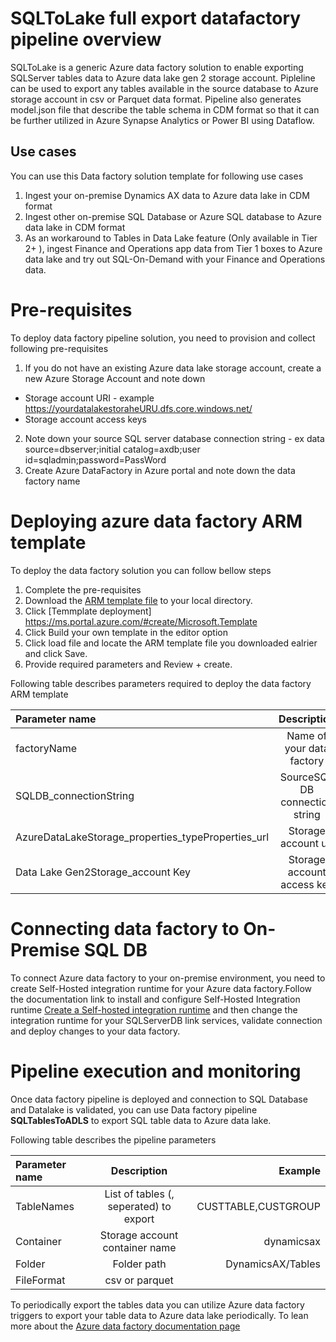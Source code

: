 # SQLToLake full export datafactory pipeline overview
SQLToLake is a generic Azure data factory solution to enable exporting SQLServer tables data to Azure data lake gen 2 storage account. Pipleline can be used to export any tables available in the source database to Azure storage account in csv or Parquet data format. Pipeline also generates model.json file that describe the table schema in CDM format so that it can be further utilized in Azure Synapse Analytics or Power BI using Dataflow.

## Use cases 
You can use this Data factory solution template for following use cases 
1. Ingest your on-premise Dynamics AX data to Azure data lake in CDM format
2. Ingest other on-premise SQL Database or Azure SQL database to Azure data lake in CDM format
3. As an workaround to Tables in Data Lake feature (Only available in Tier 2+ ), ingest Finance and Operations app data from Tier 1 boxes to Azure data lake and try out SQL-On-Demand with your Finance and Operations data. 


# Pre-requisites 
To deploy data factory pipeline solution, you need to provision and collect following pre-requisites
1. If you do not have an existing Azure data lake storage account, create a new Azure Storage Account and note down
  - Storage account URI - example https://yourdatalakestoraheURU.dfs.core.windows.net/
  - Storage account access keys
2. Note down your source SQL server database connection string - ex data source=dbserver;initial catalog=axdb;user id=sqladmin;password=PassWord           
3. Create Azure DataFactory in Azure portal and note down the data factory name

# Deploying azure data factory ARM template  
To deploy the data factory solution you can follow bellow steps 
1. Complete the pre-requisites
2. Download the [ARM template file](/arm_template.json) to your local directory.
3. Click [Temmplate deployment] https://ms.portal.azure.com/#create/Microsoft.Template
4. Click  Build your own template in the editor option
5. Click load file and locate the ARM template file you downloaded ealrier and click Save.
6. Provide required parameters and Review + create. 

Following table describes parameters required to deploy the data factory ARM template

| Parameter name                                       | Description                       | Example                |
| :--------------------                                | :---------------------:           | --------------------:  |
|factoryName                                           | Name of your data factory         |SQLToDataLake    |
|SQLDB_connectionString                                | SourceSQL DB connection string    |data source=dbserver.database.windows.net;initial catalog=axdb;user id=sqladmin;password=PassWord             |
|AzureDataLakeStorage_properties_typeProperties_url    | Storage account uri | https://yourdatalakestorage.dfs.core.windows.net|
|Data Lake Gen2Storage_account Key    | Storage account access key | Access key of your storage account|


# Connecting data factory to On-Premise SQL DB
To connect Azure data factory to your on-premise environment, you need to create Self-Hosted integration runtime for your Azure data factory.Follow the documentation link to install and configure Self-Hosted Integration runtime [ Create a Self-hosted integration runtime](https://docs.microsoft.com/en-us/azure/data-factory/create-self-hosted-integration-runtime#create-a-self-hosted-ir-via-azure-data-factory-ui) and then change the integration runtime for your SQLServerDB link services, validate connection and deploy changes to your data factory.

# Pipeline execution and monitoring 
Once data factory pipeline is deployed and connection to SQL Database and Datalake is validated, you can use Data factory pipeline __SQLTablesToADLS__ to export SQL table data to Azure data lake. 

Following table describes the pipeline parameters 

| Parameter name                           | Description                                | Example                |
| :--------------------                    | :---------------------:                    | --------------------:  |
|TableNames                                | List of tables (, seperated) to export     | CUSTTABLE,CUSTGROUP    |
|Container                                 | Storage account container name             | dynamicsax             |
|Folder                                    | Folder path                                | DynamicsAX/Tables      |
|FileFormat                                | csv or parquet                             |                        |

To periodically export the tables data you can utilize Azure data factory triggers to export your table data to Azure data lake periodically. To lean more about the [Azure data factory documentation page](https://docs.microsoft.com/en-us/azure/data-factory/)



